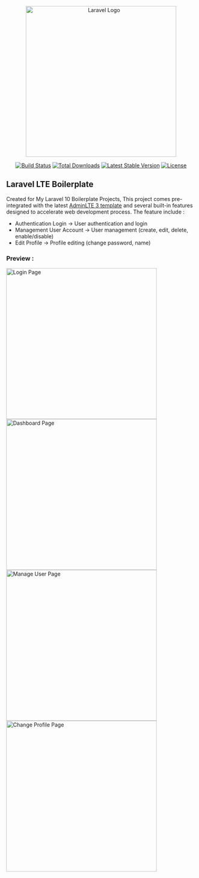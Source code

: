 <p align="center"><a href="https://laravel.com" target="_blank"><img src="https://raw.githubusercontent.com/laravel/art/master/logo-lockup/5%20SVG/2%20CMYK/1%20Full%20Color/laravel-logolockup-cmyk-red.svg" width="400" alt="Laravel Logo"></a></p>

<p align="center">
<a href="https://github.com/laravel/framework/actions"><img src="https://github.com/laravel/framework/workflows/tests/badge.svg" alt="Build Status"></a>
<a href="https://packagist.org/packages/laravel/framework"><img src="https://img.shields.io/packagist/dt/laravel/framework" alt="Total Downloads"></a>
<a href="https://packagist.org/packages/laravel/framework"><img src="https://img.shields.io/packagist/v/laravel/framework" alt="Latest Stable Version"></a>
<a href="https://packagist.org/packages/laravel/framework"><img src="https://img.shields.io/packagist/l/laravel/framework" alt="License"></a>
</p>

## Laravel LTE Boilerplate

Created for My Laravel 10 Boilerplate Projects, This project comes pre-integrated with the latest [AdminLTE 3 template](https://github.com/ColorlibHQ/AdminLTE/releases/tag/v3.2.0) and several built-in features designed to accelerate web development process.
The feature include : 
- Authentication Login -> User authentication and login
- Management User Account -> User management (create, edit, delete, enable/disable)
- Edit Profile -> Profile editing (change password, name)

### Preview : 
<img src="https://github.com/user-attachments/assets/56d5f855-a10e-46c0-a487-a30f6e27df85" height="400" alt="Login Page">
<img src="https://github.com/user-attachments/assets/adb0613a-c370-44d0-aa28-213be1bb59f5" height="400" alt="Dashboard Page">
<img src="https://github.com/user-attachments/assets/f6ad36d1-9b6a-425e-9e4d-347f1fcb5302" height="400" alt="Manage User Page">
<img src="https://github.com/user-attachments/assets/ce23267a-fb6f-4429-805d-8228ebc1914a" height="400" alt="Change Profile Page">



